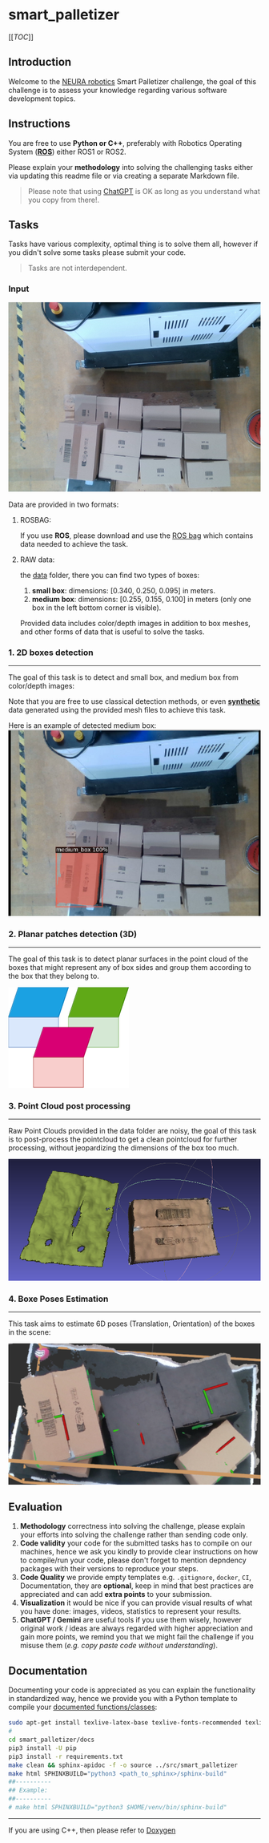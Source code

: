 # smart_palletizer

[[_TOC_]]

## Introduction

Welcome to the [NEURA robotics](https://neura-robotics.com) Smart Palletizer challenge, the goal of this challenge is to assess your knowledge regarding various software development topics.

## Instructions

You are free to use **Python or C++**, preferably with Robotics Operating System ([**ROS**](https://www.ros.org)) either ROS1 or ROS2.

Please explain your **methodology** into solving the challenging tasks either via updating this readme file or via creating a separate Markdown file. 

> Please note that using [ChatGPT](https://chatgpt.com) is OK as long as you understand what you copy from there!.

## Tasks

Tasks have various complexity, optimal thing is to solve them all, however if you didn't solve some tasks please submit your code.

> Tasks are not interdependent.

### Input 

![color_image](/data/medium_box/color_image.png)

Data are provided in two formats:
1. ROSBAG:

    If you use **ROS**, please download and use the [ROS bag](https://drive.google.com/file/d/1ldM94Tz_I5NytLaQB8AydF_pxDG7EOkd/view?usp=sharing) which contains data needed to achieve the task.
2. RAW data:

    the [data](./data/) folder, there you can find two types of boxes:
    1. **small box**: dimensions: [0.340, 0.250, 0.095] in meters.
    2. **medium box**: dimensions: [0.255, 0.155, 0.100] in meters (only one box in the left bottom corner is visible).

    Provided data includes color/depth images in addition to box meshes, and other forms of data that is useful to solve the tasks.


### 1. 2D boxes detection

---

The goal of this task is to detect and small box, and medium box from color/depth images:

Note that you are free to use classical detection methods, or even [**synthetic**](https://github.com/DLR-RM/BlenderProc) data generated using the provided mesh files to achieve this task.

Here is an example of detected medium box:
![medium_box](./docs/imgs/medium_box.png)


### 2. Planar patches detection (3D)

---

The goal of this task is to detect planar surfaces in the point cloud of the boxes that might represent any of box sides and group them according to the box that they belong to.

![planar_patches](./docs/imgs/planar_patches.png)

### 3. Point Cloud post processing

---

Raw Point Clouds provided in the data folder are noisy, the goal of this task is to post-process the pointcloud to get a clean pointcloud for further processing, without jeopardizing the dimensions of the box too much.

![clean_cloud](./docs/imgs/clean_cloud.png)

### 4. Boxe Poses Estimation

---

This task aims to estimate 6D poses (Translation, Orientation) of the boxes in the scene:

![boxes_poses](./docs/imgs/boxes_poses.png)

## Evaluation

1. **Methodology** correctness into solving the challenge, please explain your efforts into solving the challenge rather than sending code only.
1. **Code validity** your code for the submitted tasks has to compile on our machines, hence we ask you kindly to provide clear instructions on how to compile/run your code, please don't forget to mention depndency packages with their versions to reproduce your steps.
3. **Code Quality** we provide empty templates e.g. `.gitignore`, `docker`, `CI`, Documentation, they are **optional**, keep in mind that best practices are appreciated and can add **extra points** to your submission.
4. **Visualization** it would be nice if you can provide visual results of what you have done: images, videos, statistics to represent your results.
5. **ChatGPT / Gemini** are useful tools if you use them wisely, however original work / ideas are always regarded with higher appreciation and gain more points, we remind you that we might fail the challenge if you misuse them (*e.g. copy paste code without understanding*).

## Documentation

Documenting your code is appreciated as you can explain the functionality in standardized way, hence we provide you with a Python template to compile your [documented functions/classes](https://www.geeksforgeeks.org/python-docstrings):

```sh
sudo apt-get install texlive-latex-base texlive-fonts-recommended texlive-fonts-extra texlive-latex-extra latexmk
#
cd smart_palletizer/docs
pip3 install -U pip
pip3 install -r requirements.txt
make clean && sphinx-apidoc -f -o source ../src/smart_palletizer
make html SPHINXBUILD="python3 <path_to_sphinx>/sphinx-build"
##----------
## Example:
##----------
# make html SPHINXBUILD="python3 $HOME/venv/bin/sphinx-build"
```
---

If you are using C++, then please refer to [Doxygen](https://www.doxygen.nl)
